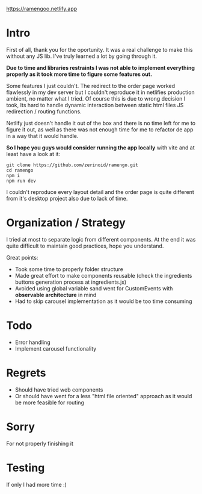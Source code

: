 https://ramengoo.netlify.app

# Intro
First of all, thank you for the oportunity. It was a real challenge to make this without any JS lib. I've truly learned a lot by going through it.

**Due to time and libraries restraints I was not able to implement everything properly as it took more time to figure some features out.**

Some features I just couldn't. The redirect to the order page worked flawlessly in my dev server but I couldn't reproduce it in netlifies production ambient, no matter what I tried. Of course this is due to wrong decision I took, Its hard to handle dynamic interaction between static html files JS redirection / routing functions.

Netlify just doesn't handle it out of the box and there is no time left for me to figure it out, as well as there was not enough time for me to refactor de app in a way that it would handle.

**So I hope you guys would consider running the app locally** with vite and at least have a look at it:

`git clone https://github.com/zerinoid/ramengo.git`\
`cd ramengo` \
`npm i`\
`npm run dev`


I couldn't reproduce every layout detail and the order page is quite different from it's desktop project also due to lack of time.

# Organization / Strategy

I tried at most to separate logic from different components. At the end it was quite difficult to maintain good practices, hope you understand.

Great points:
- Took some time to properly folder structure
- Made great effort to make components reusable (check the ingredients buttons generation process at ingredients.js)
- Avoided using global variable sand went for CustomEvents with **observable architecture** in mind
- Had to skip carousel implementation as it would be too time consuming

# Todo
- Error handling
- Implement carousel functionality

# Regrets
- Should have tried web components
- Or should have went for a less "html file oriented" approach as it would be more feasible for routing
# Sorry
For not properly finishing it
# Testing
If only I had more time :)
